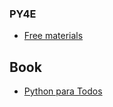 ### PY4E 

- [Free materials](https://www.py4e.com)

## Book

- [Python para Todos](book/Python-para-Todos.pdf)